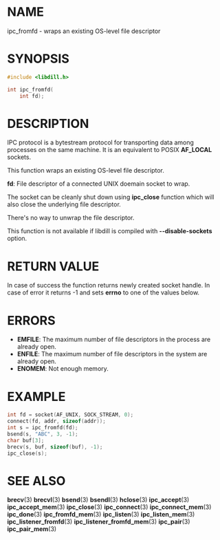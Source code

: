 # NAME

 ipc_fromfd - wraps an existing OS-level file descriptor

# SYNOPSIS

```c
#include <libdill.h>

int ipc_fromfd(
    int fd);
```

# DESCRIPTION

 IPC  protocol is a bytestream protocol for transporting data among processes on the same machine.  It is an equivalent to POSIX **AF_LOCAL** sockets.

 This function wraps an existing OS-level file descriptor.

 **fd**: File descriptor of a connected UNIX doemain socket to wrap.

 The socket can be cleanly shut down using **ipc_close** function which will also close the underlying file descriptor.

 There's no way to unwrap the file descriptor.

 This function is not available if libdill is compiled with **--disable-sockets** option.

# RETURN VALUE

 In case of success the function returns newly created socket handle. In case of error it returns -1 and sets **errno** to one of the values below.

# ERRORS

* **EMFILE**: The maximum number of file descriptors in the process are already open.
* **ENFILE**: The maximum number of file descriptors in the system are already open.
* **ENOMEM**: Not enough memory.

# EXAMPLE

```c
int fd = socket(AF_UNIX, SOCK_STREAM, 0);
connect(fd, addr, sizeof(addr));
int s = ipc_fromfd(fd);
bsend(s, "ABC", 3, -1);
char buf[3];
brecv(s, buf, sizeof(buf), -1);
ipc_close(s);
```

# SEE ALSO

 **brecv**(3) **brecvl**(3) **bsend**(3) **bsendl**(3) **hclose**(3) **ipc_accept**(3) **ipc_accept_mem**(3) **ipc_close**(3) **ipc_connect**(3) **ipc_connect_mem**(3) **ipc_done**(3) **ipc_fromfd_mem**(3) **ipc_listen**(3) **ipc_listen_mem**(3) **ipc_listener_fromfd**(3) **ipc_listener_fromfd_mem**(3) **ipc_pair**(3) **ipc_pair_mem**(3) 

